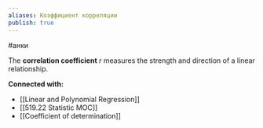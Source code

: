 ```yaml
---
aliases: Коэффициент корреляции
publish: true
---
```

#анки

The **correlation coefficient** $r$ measures the strength and direction of a linear relationship.





**Connected with:**
- [[Linear and Polynomial Regression]]
- [[519.22 Statistic MOC]]
- [[Coefficient of determination]]

